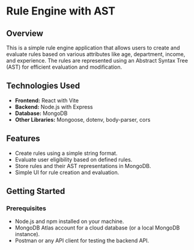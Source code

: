 # Rule Engine with AST

## Overview
This is a simple rule engine application that allows users to create and evaluate rules based on various attributes like age, department, income, and experience. The rules are represented using an Abstract Syntax Tree (AST) for efficient evaluation and modification.

## Technologies Used
- **Frontend:** React with Vite
- **Backend:** Node.js with Express
- **Database:** MongoDB
- **Other Libraries:** Mongoose, dotenv, body-parser, cors

## Features
- Create rules using a simple string format.
- Evaluate user eligibility based on defined rules.
- Store rules and their AST representations in MongoDB.
- Simple UI for rule creation and evaluation.

## Getting Started

### Prerequisites
- Node.js and npm installed on your machine.
- MongoDB Atlas account for a cloud database (or a local MongoDB instance).
- Postman or any API client for testing the backend API.

